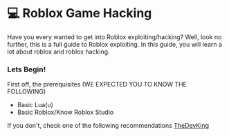# 💻 Roblox Game Hacking

Have you every wanted to get into Roblox exploiting/hacking?  Well, look no further, this is a full guide to Roblox exploiting.  In this guide, you will learn a lot about roblox and roblox hacking.

### Lets Begin!

First off, the prerequisites (WE EXPECTED YOU TO KNOW THE FOLLOWING)
- Basic Lua(u)
- Basic Roblox/Know Roblox Studio

If you don't, check one of the following recommendations
[TheDevKing](https://www.youtube.com/@TheDevKing)

